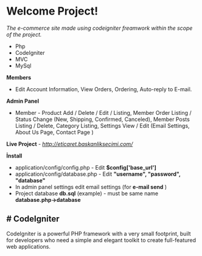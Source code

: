 ﻿# Welcome Project!

*The e-commerce site made using codeigniter freamwork within the scope of the project.*

 - Php
 - CodeIgniter
 - MVC
 - MySql
 
 **Members**
 
 - Edit Account Information, View Orders, Ordering, Auto-reply to E-mail.
 
 **Admin Panel**
 
 - Member - Product Add / Delete / Edit / Listing, Member Order Listing / Status Change (New, Shipping, Confirmed, Canceled), Member Posts Listing / Delete, Category Listing, Settings View / Edit (Email Settings, About Us Page, Contact Page )
 
 **Live Project** - *http://eticaret.baskanliksecimi.com/*
 
 **İnstall**
 
 - application/config/config.php  - Edit **$config['base_url']**
 - application/config/database.php - Edit  **"username", "password", "database"**
 - In admin panel settings edit email settings (for **e-mail send** )
 - Project database **db.sql** (example) - must be same name **database.php->database**

## # CodeIgniter

 CodeIgniter is a powerful PHP framework with a very small footprint, built for developers who need a simple and elegant toolkit to create full-featured web applications.


